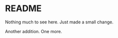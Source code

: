 README
================================

Nothing much to see here. Just made a small change.

Another addition. One more.

